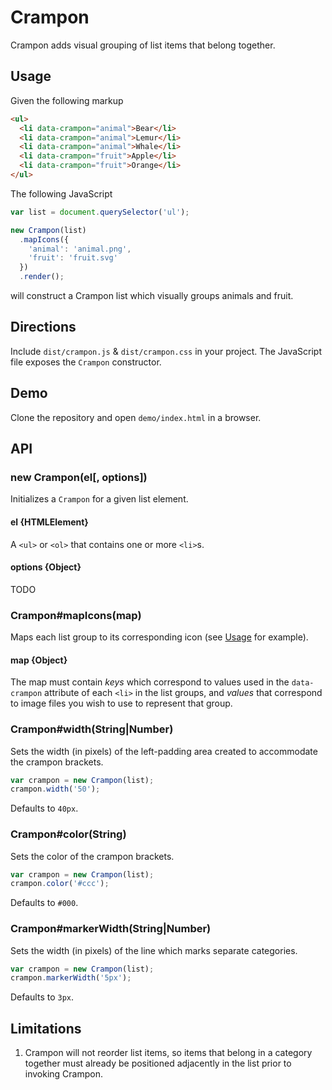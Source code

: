 # Crampon

Crampon adds visual grouping of list items that belong
together.

## Usage

Given the following markup

```html
<ul>
  <li data-crampon="animal">Bear</li>
  <li data-crampon="animal">Lemur</li>
  <li data-crampon="animal">Whale</li>
  <li data-crampon="fruit">Apple</li>
  <li data-crampon="fruit">Orange</li>
</ul>
```

The following JavaScript

```js
var list = document.querySelector('ul');

new Crampon(list)
  .mapIcons({
    'animal': 'animal.png',
    'fruit': 'fruit.svg'
  })
  .render();
```

will construct a Crampon list which visually groups animals and fruit.

## Directions

Include `dist/crampon.js` & `dist/crampon.css` in your project. The JavaScript file exposes the `Crampon` constructor.

## Demo

Clone the repository and open `demo/index.html` in a browser.

## API

### new Crampon(el[, options])

Initializes a `Crampon` for a given
list element.

#### el {HTMLElement}

A `<ul>` or `<ol>` that contains one or more `<li>`s.

#### options {Object}

TODO

### Crampon#mapIcons(map)

Maps each list group to its corresponding icon (see [Usage]('Usage') for example).

#### map {Object}

The map must contain *keys* which correspond to values used in the `data-crampon` attribute of each `<li>` in the list groups, and *values* that correspond to image files you wish to use to represent that group.

### Crampon#width(String|Number)

Sets the width (in pixels) of the left-padding area
created to accommodate the crampon brackets.

```js
var crampon = new Crampon(list);
crampon.width('50');
```

Defaults to `40px`.

### Crampon#color(String)

Sets the color of the crampon brackets.

```js
var crampon = new Crampon(list);
crampon.color('#ccc');
```

Defaults to `#000`.

### Crampon#markerWidth(String|Number)

Sets the width (in pixels) of the line which marks
separate categories.

```js
var crampon = new Crampon(list);
crampon.markerWidth('5px');
```

Defaults to `3px`.

## Limitations

1. Crampon will not reorder list items, so items that
belong in a category together must already be
positioned adjacently in the list prior to invoking
Crampon.
